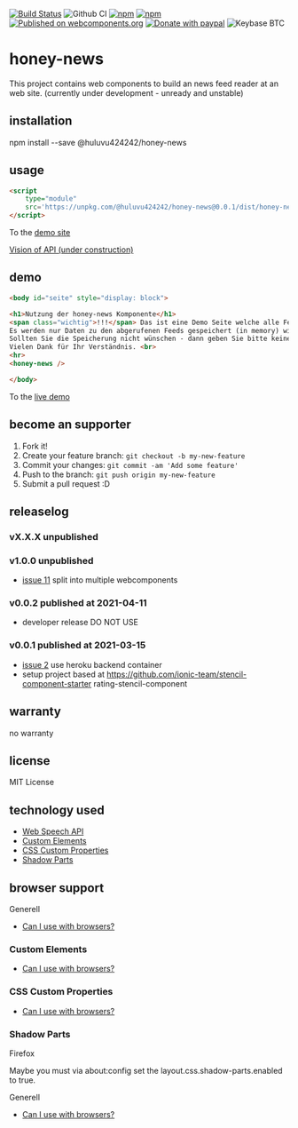 [![Build Status](https://travis-ci.com/Huluvu424242/honey-news.svg?branch=master)](https://travis-ci.com/Huluvu424242/honey-news)
![Github CI](https://github.com/Huluvu424242/honey-news/workflows/Github%20CI/badge.svg)
[![npm](https://img.shields.io/npm/v/@huluvu424242/honey-news.svg)](https://www.npmjs.com/package/@huluvu424242/honey-news)
[![npm](https://img.shields.io/npm/dm/@huluvu424242/honey-news.svg)](https://www.npmjs.com/package/@huluvu424242/honey-news)
[![Published on webcomponents.org](https://img.shields.io/badge/webcomponents.org-published-blue.svg)](https://www.webcomponents.org/element/@huluvu424242/honey-news)
[![Donate with paypal](https://img.shields.io/badge/paypal-donate-yellow.svg)](https://paypal.me/huluvu424242)
![Keybase BTC](https://img.shields.io/keybase/btc/huluvu424242)
# honey-news 
This project contains web components to build an news feed reader at an web site.
(currently under development - unready and unstable)

## installation

npm install --save @huluvu424242/honey-news

## usage

```html
<script 
    type="module" 
    src='https://unpkg.com/@huluvu424242/honey-news@0.0.1/dist/honey-news/honey-news.js'>
</script>
```
To the [demo site](https://huluvu424242.github.io/honey-news/index.html)

[Vision of API (under construction)](src/components/honey-news/readme.md)

## demo

<!--
```
<custom-element-demo>
  <template>
    <link rel="import" href="docs/index.html">
    <next-code-block></next-code-block>
  </template>
</custom-element-demo>
```
-->
```html
<body id="seite" style="display: block">

<h1>Nutzung der honey-news Komponente</h1>
<span class="wichtig">!!!</span> Das ist eine Demo Seite welche alle Feature der App zeigen soll - aus diesem Grund ist auch die Statistik eingeschaltet <span class="wichtig">!!!</span><br>
Es werden nur Daten zu den abgerufenen Feeds gespeichert (in memory) wie: url, anzahl der abfragen, anzahl valider responses<br>
Sollten Sie die Speicherung nicht wünschen - dann geben Sie bitte keinen neuen News ein.<br>
Vielen Dank für Ihr Verständnis. <br>
<hr>
<honey-news />

</body>
```
To the [live demo](https://huluvu424242.github.io/honey-news/index.html)

## become an supporter

1. Fork it!
2. Create your feature branch: `git checkout -b my-new-feature`
3. Commit your changes: `git commit -am 'Add some feature'`
4. Push to the branch: `git push origin my-new-feature`
5. Submit a pull request :D

## releaselog

### vX.X.X unpublished

### v1.0.0 unpublished

* [issue 11](https://github.com/Huluvu424242/honey-news/issues/11) split into multiple webcomponents

### v0.0.2 published at 2021-04-11

* developer release DO NOT USE

### v0.0.1 published at 2021-03-15

* [issue 2](https://github.com/Huluvu424242/honey-news/issues/2) use heroku backend container
* setup project based at https://github.com/ionic-team/stencil-component-starter rating-stencil-component

## warranty

no warranty

## license

MIT License

## technology used

* [Web Speech API](https://developer.mozilla.org/en-US/docs/Web/API/Web_Speech_API)
* [Custom Elements](https://developer.mozilla.org/en-US/docs/Web/API/Window/customElements)
* [CSS Custom Properties](https://developer.mozilla.org/en-US/docs/Web/CSS/Using_CSS_custom_properties)
* [Shadow Parts](https://developer.mozilla.org/de/docs/Web/CSS/::part)


## browser support

Generell

* [Can I use with browsers?](https://caniuse.com/#feat=speech-synthesis)

### Custom Elements

* [Can I use with browsers?](https://caniuse.com/#feat=mdn-api_window_customelements)

### CSS Custom Properties

* [Can I use with browsers?](https://caniuse.com/#search=css%20custom%20properties)

### Shadow Parts

Firefox

Maybe you must via about:config set the layout.css.shadow-parts.enabled to true.

Generell 

* [Can I use with browsers?](https://caniuse.com/#feat=mdn-css_selectors_part)
